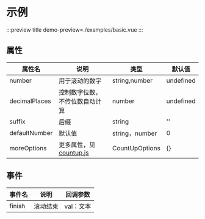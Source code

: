 # 示例

:::preview title
demo-preview=./examples/basic.vue
:::

## 属性

| 属性名        | 说明                                                             | 类型           | 默认值    |
| ------------- | ---------------------------------------------------------------- | -------------- | --------- |
| number        | 用于滚动的数字                                                   | string,number  | undefined |
| decimalPlaces | 控制数字位数，不传位数自动计算                                   | number         | undefined |
| suffix        | 后缀                                                             | string         | ''        |
| defaultNumber | 默认值                                                           | string，number | 0         |
| moreOptions   | 更多属性，见[countup.js](http://inorganik.github.io/countUp.js/) | CountUpOptions | {}        |

## 事件

| 事件名 | 说明     | 回调参数  |
| ------ | -------- | --------- |
| finish | 滚动结束 | val：文本 |
